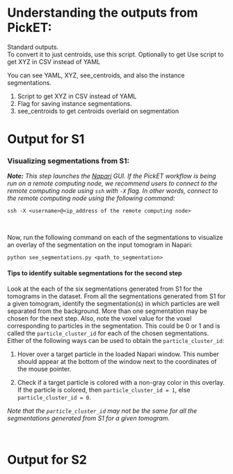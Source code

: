 # Understanding the outputs from PickET:

Standard outputs.  
To convert it to just centroids, use this script. 
Optionally to get 
Use script to get XYZ in CSV instead of YAML

You can see YAML, XYZ, see_centroids, and also the instance segmentations. 

1. Script to get XYZ in CSV instead of YAML
2. Flag for saving instance segmentations. 
3. see_centroids to get centroids overlaid on segmentation



# Output for S1

### Visualizing segmentations from S1: <a name="vis_seg_s1"></a>

***Note:*** *This step launches the [Napari](https://napari.org/) GUI. If the PickET workflow is being run on a remote computing node, we recommend users to connect to the remote computing node using `ssh` with `-X` flag. In other words, connect to the remote computing node using the following command:*  

```
ssh -X <username>@<ip_address of the remote computing node>
```

<br/>

Now, run the following command on each of the segmentations to visualize an overlay of the segmentation on the input tomogram in Napari:  
```
python see_segmentations.py <path_to_segmentation>
```



#### Tips to identify suitable segmentations for the second step

Look at the each of the six segmentations generated from S1 for the tomograms in the dataset. From all the segmentations generated from S1 for a given tomogram, identify the segmentation(s) in which particles are well separated from the background. More than one segmentation may be chosen for the next step. Also, note the voxel value for the voxel corresponding to particles in the segmentation. This could be 0 or 1 and is called the `particle_cluster_id` for each of the chosen segmentations. Either of the following ways can be used to obtain the `particle_cluster_id`:

1. Hover over a target particle in the loaded Napari window. This number should appear at the bottom of the window next to the coordinates of the mouse pointer.

2. Check if a target particle is colored with a non-gray color in this overlay. If the particle is colored, then `particle_cluster_id = 1`, else `particle_cluster_id = 0`.

*Note that the `particle_cluster_id` may not be the same for all the segmentations generated from S1 for a given tomogram.*

<br/>


# Output for S2










